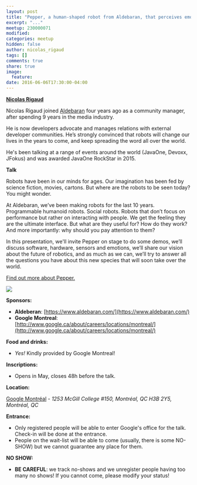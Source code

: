 ```yaml
---
layout: post
title: "Pepper, a human-shaped robot from Aldebaran, that perceives emotions"
excerpt: "..."
meetup: 230000071
modified:
categories: meetup
hidden: false
author: nicolas_rigaud
tags: []
comments: true
share: true
image:
  feature:
date: 2016-06-06T17:30:00-04:00
---
```


__[Nicolas Rigaud](https://twitter.com/wtfirl)__

Nicolas Rigaud joined [Aldebaran](https://www.aldebaran.com/) four years ago as a community manager, after spending 9 years in the media industry.

He is now developers advocate and manages relations with external developer communities. He’s strongly convinced that robots will change our lives in the years to come, and keep spreading the word all over the world.

He's been talking at a range of events around the world (JavaOne, Devoxx, JFokus) and was awarded JavaOne RockStar in 2015.

__Talk__

Robots have been in our minds for ages. Our imagination has been fed by science fiction, movies, cartons. But where are the robots to be seen today? You might wonder.

At Aldebaran, we’ve been making robots for the last 10 years. Programmable humanoid robots. Social robots. Robots that don’t focus on performance but rather on interacting with people. We get the feeling they are the ultimate interface. But what are they useful for? How do they work? And more importantly: why should you pay attention to them?

In this presentation, we'll invite Pepper on stage to do some demos, we’ll discuss software, hardware, sensors and emotions, we’ll share our vision about the future of robotics, and as much as we can, we’ll try to answer all the questions you have about this new species that will soon take over the world.

[Find out more about Pepper.](https://www.ald.softbankrobotics.com/en/cool-robots/pepper/find-out-more-about-pepper)

![](http://photos1.meetupstatic.com/photos/event/8/7/8/5/600_450154693.jpeg)

__Sponsors:__

* __Aldeberan__: [https://www.aldebaran.com/](https://www.aldebaran.com/)
* __Google Montreal__: [http://www.google.ca/about/careers/locations/montreal/](http://www.google.ca/about/careers/locations/montreal/)

__Food and drinks:__

* _Yes!_ Kindly provided by Google Montreal!

__Inscriptions:__

* Opens in May, closes 48h before the talk.

__Location:__

[Google Montréal](https://maps.google.com/maps?f=q&hl=en&q=1253+McGill+College+%23150%2C+Montr%C3%A9al%2C+QC+H3B+2Y5%2C+Montr%C3%A9al%2C+QC%2C+ca) - _1253 McGill College #150, Montréal, QC H3B 2Y5, Montréal, QC_

__Entrance:__

* Only registered people will be able to enter Google's office for the talk. Check-in will be done at the entrance.
* People on the wait-list will be able to come (usually, there is some NO-SHOW) but we cannot guarantee any place for them.

__NO SHOW:__

* __BE CAREFUL__: we track no-shows and we unregister people having too many no shows! If you cannot come, please modify your status!
